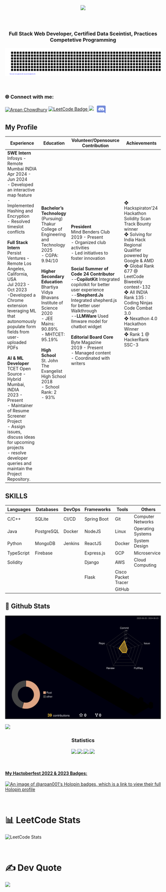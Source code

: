 <h1 align="center">
  <a href="https://git.io/typing-svg">
    <img src="https://readme-typing-svg.herokuapp.com/?lines=Hello,+There!+👋;This+is+Sharukhali+Syed;Nice+to+meet+you!&center=true&size=30">
  </a>
</h1>
<img src="https://www.animatedimages.org/data/media/562/animated-line-image-0111.gif" width="1000" height="2" />

<h3 align="center">Full Stack Web Developer, Certified Data Sceintist, Practices Competetive Programming</h3>

![gitartwork](gitartwork.svg)



<img src="https://www.animatedimages.org/data/media/562/animated-line-image-0111.gif" width="1000" height="2" />
<h3 align="left">🌐 Connect with me:</h3>
<p align="left">

<a href="https://www.linkedin.com/in/sharukhali-farookali-naziyabegum-syed-2817bb272/" target="blank"><img align="center" src="https://raw.githubusercontent.com/rahuldkjain/github-profile-readme-generator/master/src/images/icons/Social/linked-in-alt.svg" alt="Arpan Chowdhury" height="30" width="40" /></a>
<a href="https://leetcode.com/u/SHAHSAI/">
<img src="https://img.shields.io/badge/LeetCode-orange?style=for-the-badge&logo=leetcode&logoColor=white" alt="LeetCode Badge"/>
</a>
<a href = "mailto:shahsai11111@gmail.com"><img src="https://img.shields.io/badge/-Gmail-%23333?style=for-the-badge&logo=gmail&logoColor=white" target="_blank"></a>
<a href="https://discord.gg/KpGwmj9C" target="blank"><img align="center" src="https://raw.githubusercontent.com/teamedwardforever/Readme-Generator/71f25dd8b98329b168142a6b782a107b75eab178/svg/Social/discord.svg" alt="#5418" height="30" width="40" /></a>

</p>

## My Profile

| **Experience**                                                                                   | **Education**                                             | **Volunteer/Opensource Contribution**                                 | **Achievements**                                                                                                                                                                                                                  |
|--------------------------------------------------------------------------------------------------|-----------------------------------------------------------|----------------------------------------------------------------------|---------------------------------------------------------------------------------------------------------------------------------------------------------------------------------------------------------------------------------|
| **SWE Intern** <br> Infosys - Remote Mumbai INDIA<br> Apr 2024 - Jun 2024 <br> - Developed an interactive map feature <br> - Implemented Hashing and Encryption <br> - Resolved timeslot conflicts <br> <br> **Full Stack Intern** <br> Persist Ventures -Remote Los Angeles, California, USA <br> Jul 2023 - Oct 2023 <br> -Developed a Chrome extension leveraging ML that<br>autonomously populate form fields from user-uploaded PDFs<br> <br> **AI & ML Developer** <br> TCET Open Source -Hybrid Mumbai, INDIA<br> 2023 - Present <br> - Maintainer of Resume Screener Project <br> - Assign issues, discuss ideas for upcoming projects <br> - resolve developer queries and maintain the Project Repository. | **Bachelor’s Technology** (Pursuing) <br> Thakur College of Engineering and Technology <br> 2025 <br> - CGPA: 9.94/10 <br> <br> **Higher Secondary Education** <br> Bhartiya Vidya Bhavans Institute of Science <br> 2020 <br> - JEE Mains: 90.89% <br> - MHTCET: 95.19% <br><br> **High School** <br> St. John The Evangelist High School <br> 2018 <br> - School Rank: 2 <br> - 93% <br><br><br><br><br><br>| **President** <br> Mind Benders Club <br> 2019 - Present <br> - Organized club activities <br> - Led initiatives to foster innovation <br><br> **Social Summer of Code 24 Contributor** <br> --**CopilotKit** Integrated copilotkit for better user experience <br> --**Shepherd.Js** Integrated shepherd.js for better user Walkthrough <br> --**LLMWare** Used llmware model for chatbot widget <br><br> **Editorial Board Core** <br> Byte Magazine <br> 2019 - Present <br> - Managed content <br> - Coordinated with writers <br><br><br><br><br><br><br><br><br>| ❖ Hackspiraton’24 Hackathon Solidity Scan Track Bounty winner <br> ❖ Solving for India Hack Regional Qualifier powered by Google & AMD  <br> ❖ Global Rank 677 @ LeetCode Biweekly contest-132 <br> ❖ All INDIA Rank 135 : Coding Ninjas Code Combat 3.0 <br> ❖ Nexathon 4.0 Hackathon Winner <br> ❖ Rank 1 @ HackerRank SSC-3 <br><br><br><br><br><br><br><br><br><br><br><br><br><br><br><br><br>|






## SKILLS

| Languages          | Databases            | DevOps       | Frameworks              | Tools                       | Others                      |
|--------------------|----------------------|--------------|-------------------------|-----------------------------|-----------------------------|
| C/C++              | SQLite               | CI/CD        | Spring Boot             | Git                         | Computer Networks           |
| Java               | PostgreSQL           | Docker       | NodeJS                  | Linux                       | Operating Systems           |
| Python             | MongoDB              | Jenkins      | ReactJS                 | Docker                      | System Design               |
| TypeScript         | Firebase             |              | Express.js              | GCP                         | Microservices               |
| Solidity           |                      |              | Django                  | AWS                         | Cloud Computing             |
|                    |                      |              | Flask                   | Cisco Packet Tracer         |                             |
|                    |                      |              |                         | GitHub                      |                             |

## 💫 Github Stats

![](./profile-3d-contrib/profile-night-rainbow.svg)


<img src="https://user-images.githubusercontent.com/73097560/115834477-dbab4500-a447-11eb-908a-139a6edaec5c.gif"><h3 align="center">Statistics</h3>
<div align="center">
<a href="https://github.com/ai-apex-dev">
<img align="center" src="http://github-profile-summary-cards.vercel.app/api/cards/most-commit-language?username=ai-apex-dev&theme=highcontrast" height="180em" />
<img align="center" src="http://github-profile-summary-cards.vercel.app/api/cards/repos-per-language?username=ai-apex-dev&theme=highcontrast" height="180em" />
<img align="center" src="http://github-profile-summary-cards.vercel.app/api/cards/productive-time?username=ai-apex-dev&theme=highcontrast" height="180em" />
<img align="center" src="http://github-profile-summary-cards.vercel.app/api/cards/profile-details?username=ai-apex-dev&theme=highcontrast" height="180em" />
</div>
<br>

<img src="https://www.animatedimages.org/data/media/562/animated-line-image-0111.gif" width="1000" height="2" />

<h4 align="left">My Hactoberfest 2022 & 2023 Badges:</h4>


[![An image of @arpan001's Holopin badges, which is a link to view their full Holopin profile](https://holopin.me/aiapexdev)](https://holopin.io/@aiapexdev)

<img src="https://www.animatedimages.org/data/media/562/animated-line-image-0111.gif" width="1000" height="2" />

# 📊 LeetCode Stats

![LeetCode Stats](https://leetcard.jacoblin.cool/SHAHSAI?theme=dark&font=Josefin%20Slab&ext=heatmap)
<br>

<img src="https://www.animatedimages.org/data/media/562/animated-line-image-0111.gif" width="1000" height="2" />

# ✍️ Dev Quote

![](https://quotes-github-readme.vercel.app/api?type=horizontal&theme=dark)

